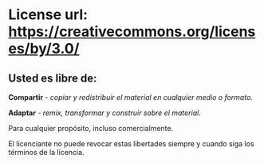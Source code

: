 # License url: https://creativecommons.org/licenses/by/3.0/


## Usted es libre de:

**Compartir** - *copiar y redistribuir el material en cualquier medio o formato.*

**Adaptar** - *remix, transformar y construir sobre el material.*

Para cualquier propósito, incluso comercialmente.

El licenciante no puede revocar estas libertades siempre y cuando siga los términos de la licencia.
